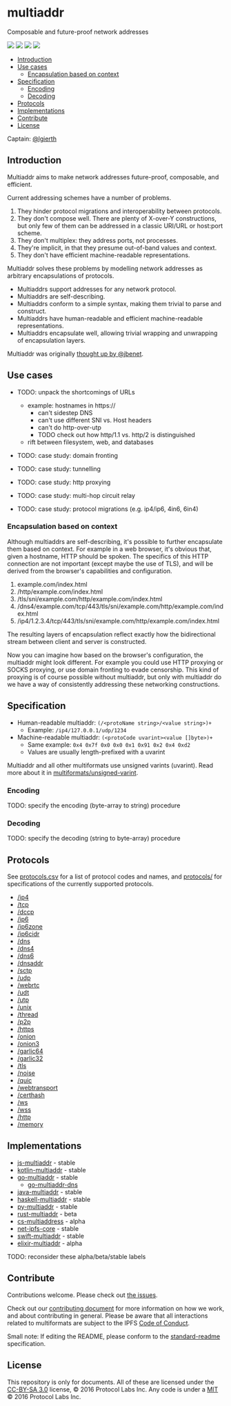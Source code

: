 # multiaddr

Composable and future-proof network addresses

[![](https://img.shields.io/badge/made%20by-Protocol%20Labs-blue.svg?style=flat-square)](https://protocol.ai)
[![](https://img.shields.io/badge/project-multiformats-blue.svg?style=flat-square)](https://github.com/multiformats/multiformats)
[![](https://img.shields.io/badge/freenode-%23ipfs-blue.svg?style=flat-square)](https://webchat.freenode.net/?channels=%23ipfs)
[![](https://img.shields.io/badge/readme%20style-standard-brightgreen.svg?style=flat-square)](https://github.com/RichardLitt/standard-readme)

- [Introduction](#introduction)
- [Use cases](#use-cases)
  - [Encapsulation based on context](#encapsulation-based-on-context)
- [Specification](#specification)
  - [Encoding](#encoding)
  - [Decoding](#decoding)
- [Protocols](#protocols)
- [Implementations](#implementations)
- [Contribute](#contribute)
- [License](#license)

Captain: [@lgierth](https://github.com/lgierth)


## Introduction

Multiaddr aims to make network addresses future-proof, composable, and efficient.

Current addressing schemes have a number of problems.

1. They hinder protocol migrations and interoperability between protocols.
2. They don't compose well. There are plenty of X-over-Y constructions,
   but only few of them can be addressed in a classic URI/URL or host:port scheme.
3. They don't multiplex: they address ports, not processes.
4. They're implicit, in that they presume out-of-band values and context.
5. They don't have efficient machine-readable representations.

Multiaddr solves these problems by modelling network addresses as arbitrary encapsulations of protocols.

- Multiaddrs support addresses for any network protocol.
- Multiaddrs are self-describing.
- Multiaddrs conform to a simple syntax, making them trivial to parse and construct.
- Multiaddrs have human-readable and efficient machine-readable representations.
- Multiaddrs encapsulate well, allowing trivial wrapping and unwrapping of encapsulation layers.

Multiaddr was originally [thought up by @jbenet](https://github.com/jbenet/random-ideas/issues/11).


## Use cases

- TODO: unpack the shortcomings of URLs
  - example: hostnames in https://
    - can't sidestep DNS
    - can't use different SNI vs. Host headers
    - can't do http-over-utp
    - TODO check out how http/1.1 vs. http/2 is distinguished
  - rift between filesystem, web, and databases

- TODO: case study: domain fronting
- TODO: case study: tunnelling
- TODO: case study: http proxying
- TODO: case study: multi-hop circuit relay
- TODO: case study: protocol migrations (e.g. ip4/ip6, 4in6, 6in4)


### Encapsulation based on context

Although multiaddrs are self-describing, it's possible to further encapsulate them based on context.
For example in a web browser, it's obvious that, given a hostname, HTTP should be spoken.
The specifics of this HTTP connection are not important (except maybe the use of TLS),
and will be derived from the browser's capabilities and configuration.

1. example.com/index.html
2. /http/example.com/index.html
3. /tls/sni/example.com/http/example.com/index.html
4. /dns4/example.com/tcp/443/tls/sni/example.com/http/example.com/index.html
5. /ip4/1.2.3.4/tcp/443/tls/sni/example.com/http/example.com/index.html

The resulting layers of encapsulation reflect exactly
how the bidirectional stream between client and server is constructed.

Now you can imagine how based on the browser's configuration, the multiaddr might look different.
For example you could use HTTP proxying or SOCKS proxying, or use domain fronting to evade censorship.
This kind of proxying is of course possible without multiaddr,
but only with multiaddr do we have a way of consistently addressing these networking constructions.


## Specification

- Human-readable multiaddr: `(/<protoName string>/<value string>)+`
  - Example: `/ip4/127.0.0.1/udp/1234`
- Machine-readable multiaddr: `(<protoCode uvarint><value []byte>)+`
  - Same example: `0x4 0x7f 0x0 0x0 0x1 0x91 0x2 0x4 0xd2`
  - Values are usually length-prefixed with a uvarint

Multiaddr and all other multiformats use unsigned varints (uvarint).
Read more about it in [multiformats/unsigned-varint](https://github.com/multiformats/unsigned-varint).


### Encoding

TODO: specify the encoding (byte-array to string) procedure

### Decoding

TODO: specify the decoding (string to byte-array) procedure


## Protocols

See [protocols.csv](protocols.csv) for a list of protocol codes and names,
and [protocols/](protocols/) for specifications of the currently supported protocols.

- [/ip4](protocols/IP4.md)
- [/tcp](protocols/TCP.md)
- [/dccp](protocols/DCCP.md)
- [/ip6](protocols/IP6.md)
- [/ip6zone](protocols/IP6ZONE.md)
- [/ip6cidr](protocols/IP6CIDR.md)
- [/dns](protocols/DNS.md)
- [/dns4](protocols/DNS4.md)
- [/dns6](protocols/DNS6.md)
- [/dnsaddr](protocols/DNSADDR.md)
- [/sctp](protocols/SCTP.md)
- [/udp](protocols/UDP.md)
- [/webrtc](protocols/WEBRTC.md)
- [/udt](protocols/UDT.md)
- [/utp](protocols/UTP.md)
- [/unix](protocols/UNIX.md)
- [/thread](protocols/THREAD.md)
- [/p2p](protocols/P2P.md)
- [/https](protocols/HTTPS.md)
- [/onion](protocols/ONION.md)
- [/onion3](protocols/ONION3.md)
- [/garlic64](protocols/GARLIC64.md)
- [/garlic32](protocols/GARLIC32.md)
- [/tls](protocols/TLS.md)
- [/noise](protocols/NOISE.md)
- [/quic](protocols/QUIC.md)
- [/webtransport](protocols/WEBTRANSPORT.md)
- [/certhash](protocols/CERTHASH.md)
- [/ws](protocols/WS.md)
- [/wss](protocols/WSS.md)
- [/http](protocols/HTTP.md)
- [/memory](protocols/MEMORY.md)


## Implementations

- [js-multiaddr](https://github.com/multiformats/js-multiaddr) - stable
- [kotlin-multiaddr](https://github.com/changjiashuai/kotlin-multiaddr) - stable
- [go-multiaddr](https://github.com/multiformats/go-multiaddr) - stable
  - [go-multiaddr-dns](https://github.com/multiformats/go-multiaddr-dns)
- [java-multiaddr](https://github.com/multiformats/java-multiaddr) - stable
- [haskell-multiaddr](https://github.com/MatrixAI/haskell-multiaddr) - stable
- [py-multiaddr](https://github.com/multiformats/py-multiaddr) - stable
- [rust-multiaddr](https://github.com/multiformats/rust-multiaddr) - beta
- [cs-multiaddress](https://github.com/multiformats/cs-multiaddress) - alpha
- [net-ipfs-core](https://github.com/richardschneider/net-ipfs-core) - stable
- [swift-multiaddr](https://github.com/lukereichold/swift-multiaddr) - stable
- [elixir-multiaddr](https://github.com/aratz-lasa/ex_multiaddr) - alpha

TODO: reconsider these alpha/beta/stable labels


## Contribute

Contributions welcome. Please check out [the issues](https://github.com/multiformats/multiaddr/issues).

Check out our [contributing document](https://github.com/multiformats/multiformats/blob/master/contributing.md) for more information on how we work, and about contributing in general. Please be aware that all interactions related to multiformats are subject to the IPFS [Code of Conduct](https://github.com/ipfs/community/blob/master/code-of-conduct.md).

Small note: If editing the README, please conform to the [standard-readme](https://github.com/RichardLitt/standard-readme) specification.


## License

This repository is only for documents. All of these are licensed under the [CC-BY-SA 3.0](https://ipfs.io/ipfs/QmVreNvKsQmQZ83T86cWSjPu2vR3yZHGPm5jnxFuunEB9u) license, © 2016 Protocol Labs Inc. Any code is under a [MIT](LICENSE) © 2016 Protocol Labs Inc.
